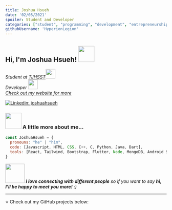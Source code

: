 ```yaml
---
title: Joshua Hsueh
date: '02/05/2021'
spoiler: Student and Developer
categories: ["student", "programming", "development", "entrepreneurship"]
githubUsername: 'HyperionLegion'
---
```


<h2> Hi, I'm Joshua Hsueh! <img src="https://media.giphy.com/media/mGcNjsfWAjY5AEZNw6/giphy.gif" width="50"></h2>
<p><em>Student at <a href="https://www.google.com/search?q=tjhsst&oq=tjhsst+&aqs=chrome..69i57j46i131i175i199i433j69i60l5j69i65.800j0j7&sourceid=chrome&ie=UTF-8">TJHSST</a><img src="https://media.giphy.com/media/fYSnHlufseco8Fh93Z/giphy.gif" width="30"></br>Developer <img src="https://media.giphy.com/media/WUlplcMpOCEmTGBtBW/giphy.gif" width="30"> 
</br><a href="https://joshuahsueh.ml/">Check out my website for more</a>
</em></p>

[![Linkedin: joshuahsueh](https://img.shields.io/badge/-joshuahsueh-blue?style=flat-square&logo=Linkedin&logoColor=white&link=https://www.linkedin.com/in/joshua-hsueh-984435b8/)](https://www.linkedin.com/in/joshua-hsueh-984435b8/)

### <img src="https://media.giphy.com/media/VgCDAzcKvsR6OM0uWg/giphy.gif" width="50"> A little more about me...  

```javascript
const JoshuaHsueh = {
  pronouns: "he" | "him",
  code: [Javascript, HTML, CSS, C++, C, Python, Java, Dart],
  tools: [React, Tailwind, Bootstrap, Flutter, Node, MongoDB, Android Studio],
}
```

<img src="https://media.giphy.com/media/LnQjpWaON8nhr21vNW/giphy.gif" width="60"> <em><b>I love connecting with different people</b> so if you want to say <b>hi, I'll be happy to meet you more!</b> :)</em>

---

⭐️ Check out my GitHub projects below:
